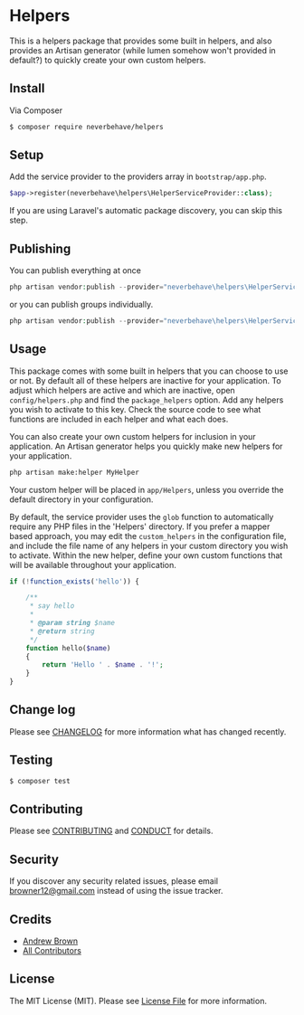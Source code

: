 # Helpers

This is a helpers package that provides some built in helpers, and also provides an Artisan generator (while lumen somehow won't provided in default?) to quickly create your own custom helpers.

## Install

Via Composer

``` bash
$ composer require neverbehave/helpers
```

## Setup

Add the service provider to the providers array in `bootstrap/app.php`.

``` php
$app->register(neverbehave\helpers\HelperServiceProvider::class);
```

If you are using Laravel's automatic package discovery, you can skip this step.

## Publishing

You can publish everything at once

``` php
php artisan vendor:publish --provider="neverbehave\helpers\HelperServiceProvider"
```

or you can publish groups individually.

``` php
php artisan vendor:publish --provider="neverbehave\helpers\HelperServiceProvider" --tag="config"
```

## Usage

This package comes with some built in helpers that you can choose to use or not. By default all of these helpers are inactive for your application. To adjust which helpers are active and which are inactive, open `config/helpers.php` and find the `package_helpers` option. Add any helpers you wish to activate to this key. Check the source code to see what functions are included in each helper and what each does.

You can also create your own custom helpers for inclusion in your application. An Artisan generator helps you quickly make new helpers for your application. 

``` sh
php artisan make:helper MyHelper
```

Your custom helper will be placed in `app/Helpers`, unless you override the default directory in your configuration.

By default, the service provider uses the `glob` function to automatically require any PHP files in the 'Helpers' directory. If you prefer a mapper based approach, you may edit the `custom_helpers` in the configuration file, and include the file name of any helpers in your custom directory you wish to activate. Within the new helper, define your own custom functions that will be available throughout your application.

``` php
if (!function_exists('hello')) {

    /**
     * say hello
     *
     * @param string $name
     * @return string
     */
    function hello($name)
    {
        return 'Hello ' . $name . '!';
    }
}
```

## Change log

Please see [CHANGELOG](CHANGELOG.md) for more information what has changed recently.

## Testing

``` bash
$ composer test
```

## Contributing

Please see [CONTRIBUTING](CONTRIBUTING.md) and [CONDUCT](CONDUCT.md) for details.

## Security

If you discover any security related issues, please email browner12@gmail.com instead of using the issue tracker.

## Credits

- [Andrew Brown][link-author]
- [All Contributors][link-contributors]

## License

The MIT License (MIT). Please see [License File](LICENSE.md) for more information.

[ico-version]: https://img.shields.io/packagist/v/neverbehave/lumen-helpers.svg?style=flat-square
[ico-license]: https://img.shields.io/badge/license-MIT-brightgreen.svg?style=flat-square
[ico-travis]: https://img.shields.io/travis/neverbehave/lumen-helpers/master.svg?style=flat-square
[ico-scrutinizer]: https://img.shields.io/scrutinizer/coverage/g/neverbehave/lumen-helpers.svg?style=flat-square
[ico-code-quality]: https://img.shields.io/scrutinizer/g/neverbehave/lumen-helpers.svg?style=flat-square
[ico-downloads]: https://img.shields.io/packagist/dt/neverbehave/lumen-helpers.svg?style=flat-square

[link-packagist]: https://packagist.org/packages/neverbehave/lumen-helpers
[link-travis]: https://travis-ci.org/neverbehave/lumen-helpers
[link-scrutinizer]: https://scrutinizer-ci.com/g/neverbehave/lumen-helpers/code-structure
[link-code-quality]: https://scrutinizer-ci.com/g/neverbehave/lumen-helpers
[link-downloads]: https://packagist.org/packages/neverbehave/lumen-helpers
[link-author]: https://github.com/browner12
[link-contributors]: ../../contributors
